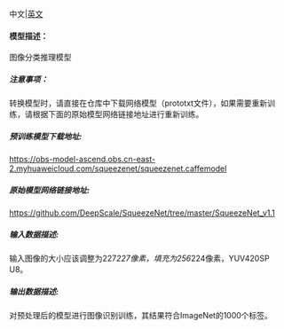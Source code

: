 中文|[英文](README.md)
#### 模型描述：

图像分类推理模型

##### 注意事项：
转换模型时，请直接在仓库中下载网络模型（prototxt文件），如果需要重新训练，请根据下面的原始模型网络链接地址进行重新训练。

##### 预训练模型下载地址:
https://obs-model-ascend.obs.cn-east-2.myhuaweicloud.com/squeezenet/squeezenet.caffemodel

##### 原始模型网络链接地址:
https://github.com/DeepScale/SqueezeNet/tree/master/SqueezeNet_v1.1

##### 输入数据描述:

输入图像的大小应该调整为227*227像素，填充为256*224像素，YUV420SP U8。

##### 输出数据描述:

对预处理后的模型进行图像识别训练，其结果符合ImageNet的1000个标签。